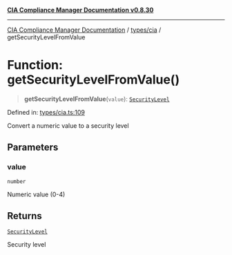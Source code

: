 [**CIA Compliance Manager Documentation v0.8.30**](../../../README.md)

***

[CIA Compliance Manager Documentation](../../../modules.md) / [types/cia](../README.md) / getSecurityLevelFromValue

# Function: getSecurityLevelFromValue()

> **getSecurityLevelFromValue**(`value`): [`SecurityLevel`](../type-aliases/SecurityLevel.md)

Defined in: [types/cia.ts:109](https://github.com/Hack23/cia-compliance-manager/blob/6afa716316469147e542039d136ec79ffdbd4ac9/src/types/cia.ts#L109)

Convert a numeric value to a security level

## Parameters

### value

`number`

Numeric value (0-4)

## Returns

[`SecurityLevel`](../type-aliases/SecurityLevel.md)

Security level
